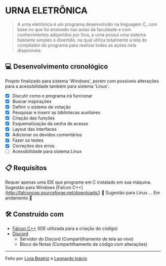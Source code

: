 # URNA ELETRÔNICA
>A urna eletrônica é um programa desenvolvido na linguagem C, com base no que foi ensinado nas aulas da faculdade e com conhecimentos adquiridos por fora, a urna possui uma sistema bastante simples e divertido, na qual utiliza totalmente a tela do compilador do programa para realizar todas as ações nela disponíveis.

## **:computer:** Desenvolvimento cronológico
Projeto finalizado para sistema 'Windows', porém com possíveis alterações para a acessibilidade também para sistema 'Linux'.
 - [x] Discutir como o programa irá funcionar
 - [x] Buscar inspirações
 - [x] Definir o sistema de votação
 - [x] Pesquisar e inserir as bibliotecas auxiliares
 - [x] Criação das funções
 - [x] Esquematização da senha de acesso
 - [x] Layout das interfaces
 - [x] Adicionar os devidos comentários
 - [x] Fazer os testes
 - [x] Correções dos erros
 - [ ] Acessibilidade para sistema Linux

## **:clipboard:** Requisitos
Requer apenas uma IDE que programe em C instalado em sua máquina.
Sugestão para Windows [Falcon C++]
(http://falconcpp.sourceforge.net/downloads/)
**:construction:** Sugestão para Linux ... Em andamento **:construction:**


## **:hammer_and_wrench:** Construído com
 * [Falcon C++](http://falconcpp.sourceforge.net/) (IDE utilizada para a criação do código)
 * [Discord](https://discord.com/)
	 * Servidor do Discord (Compartilhamento de tela ao vivo)
	 * Bloco de Notas (Compartilhamento de código com alterações)     
---
Feito por [Livia Beatriz](https://github.com/liviabeatrizml) e [Leonardo Inácio](https://github.com/LeonardoIGD)
